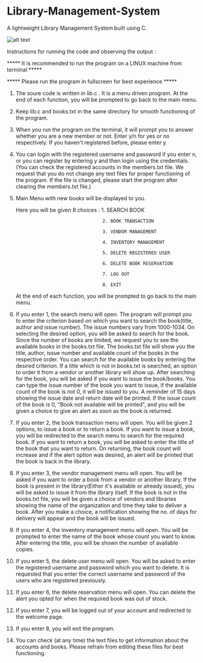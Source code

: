 # Library-Management-System
A lightweight Library Management System built using C.

![alt text](https://drive.google.com/file/d/1r8gx2Ro2Ar77Ir29lorcbFf6aIjRV3HF/view?usp=sharing)

Instructions for running the code and observing the output :

***** It is recommended to run the program on a LINUX machine from terminal ***** 

***** Please run the program in fullscreen for best experience *****
      
1. The soure code is written in lib.c . It is a menu driven program. At the end of each function, you will be prompted to go back to the main menu.

2. Keep lib.c and books.txt in the same directory for smooth functioning of the program.

3. When you run the program on the terminal, it will prompt you to answer whether you are a new member or not. 
   Enter y/n for yes or no respectively. If you haven't registered before, please enter y.

4. You can login with the registered username and password if you enter n, or you can register by entering y
   and then login using the credentials.
   (You can check the registered accounts in the members.txt file. We request that you do not change any text files 
    for proper functioning of the program. If the file is changed, please start the program after clearing the members.txt file.)

5. Main Menu with new books will be displayed to you. 
   
   Here you will be given 8 choices :  1. SEARCH BOOK

                                       2. BOOK TRANSACTION

                                       3. VENDOR MANAGEMENT

                                       4. INVENTORY MANAGEMENT

                                       5. DELETE REGISTERED USER

                                       6. DELETE BOOK RESERVATION
                           
                                       7. LOG OUT

                                       8. EXIT

   
   At the end of each function, you will be prompted to go back to the main menu.

6. If you enter 1, the search menu will open.
   The program will prompt you to enter the criterion based on which you want to search the book(title, author and issue number).
   The issue numbers vary from 1000-1034.
   On selecting the desired option, you will be asked to search for the book.
   Since the number of books are limited, we request you to see the available books in the books.txt file.
   The books.txt file will show you the title, author, issue number and available count of the books in the respective order.
   You can search for the available books by entering the desired criterion.
   If a title which is not in books.txt is searched, an option to order it from  a vendor or another library will show up.
   After searching for the book, you will be asked if you want to issue the book/books.
   You can type the issue number of the book you want to issue, if the available count of the book is not 0, it will be issued to you. A reminder of 15 days showing the
   issue date and return date will be printed. 
   If the issue count of the book is 0, "Book not available will be printed", and you will be given a choice to give an alert as soon as the book is returned.

7. If you enter 2, the book transaction menu will open.
   You will be given 2 options, to issue a book or to return a book.
   If you want to issue a book, you will be redirected to the search menu to search for the required book.
   If you want to return a book, you will be asked to enter the title of the book that you want to return.
   On returning, the book count will increase and if the alert option was desired, an alert will be printed that the book is back in the library.
  
8. If you enter 3, the vendor management menu will open.
   You will be asked if you want to order a book from a vendor or another library.
   If the book is present in the library(Either it's available or already issued), you will be asked to issue it from the library itself.
   If the book is not in the books.txt file, you will be given a choice of vendors and libraries showing the name of the organization and time they take to deliver
   a book. After you make a choice, a notification showing the no. of days for delivery will appear and the book will be issued.

9. If you enter 4, the inventory management menu will open.
   You will be prompted to enter the name of the book whose count you want to know.
   After entering the title, you will be shown the number of available copies.

10. If you enter 5, the delete user menu will open.
    You will be asked to enter the registered username and password which you want to delete.
    It is requested that you enter the correct username and password of the users who are registered previously.
    
11. If you enter 6, the delete reservation menu will open.
    You can delete the alert you opted for when the required book was out of stock.

12. If you enter 7, you will be logged out of your account and redirected to the welcome page.

13. If you enter 8, you will exit the program.

14. You can check (at any time) the text files to get information about the accounts and books. Please refrain from editing these files for best functioning.
